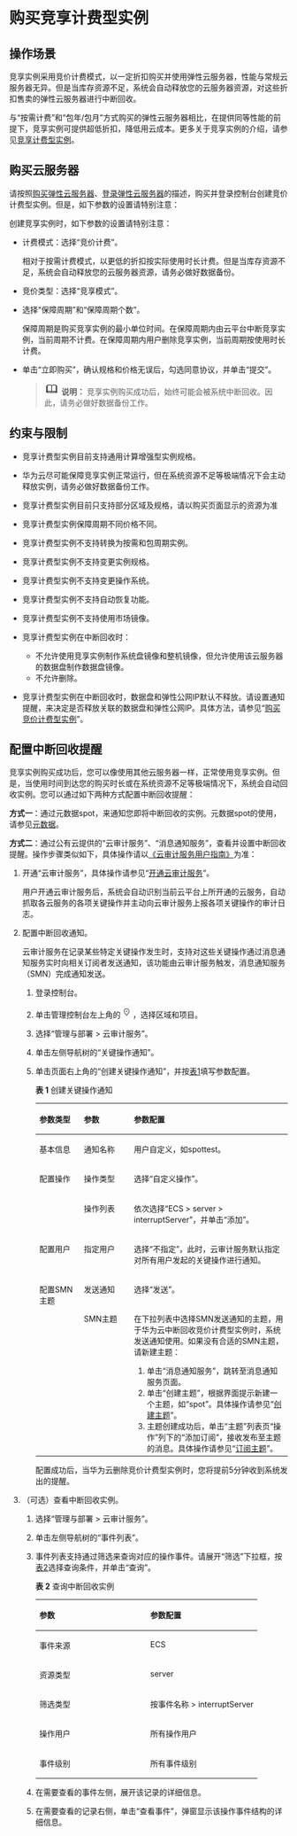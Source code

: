 # 购买竞享计费型实例<a name="ecs_03_0190"></a>

## 操作场景<a name="section105751559478"></a>

竞享实例采用竞价计费模式，以一定折扣购买并使用弹性云服务器，性能与常规云服务器无异。但是当库存资源不足，系统会自动释放您的云服务器资源，对这些折扣售卖的弹性云服务器进行中断回收。

与“按需计费”和“包年/包月”方式购买的弹性云服务器相比，在提供同等性能的前提下，竞享实例可提供超低折扣，降低用云成本。更多关于竞享实例的介绍，请参见[竞享计费型实例](竞享计费型实例.md)。

## 购买云服务器<a name="section161111475818"></a>

请按照[购买弹性云服务器](https://support.huaweicloud.com/qs-ecs/zh-cn_topic_0021831611.html)、[登录弹性云服务器](https://support.huaweicloud.com/qs-ecs/zh-cn_topic_0092494193.html)的描述，购买并登录控制台创建竞价计费型实例。但是，如下参数的设置请特别注意：

创建竞享实例时，如下参数的设置请特别注意：

-   计费模式：选择“竞价计费”。

    相对于按需计费模式，以更低的折扣按实际使用时长计费。但是当库存资源不足，系统会自动释放您的云服务器资源，请务必做好数据备份。

-   竞价类型：选择“竞享模式”。
-   选择“保障周期”和“保障周期个数”。

    保障周期是购买竞享实例的最小单位时间。在保障周期内由云平台中断竞享实例，当前周期不计费。在保障周期内用户删除竞享实例，当前周期按使用时长计费。

-   单击“立即购买”，确认规格和价格无误后，勾选同意协议，并单击“提交”。

    >![](public_sys-resources/icon-note.gif) **说明：** 
    >竞享实例购买成功后，始终可能会被系统中断回收。因此，请务必做好数据备份工作。


## 约束与限制<a name="section1116128801"></a>

-   竞享计费型实例目前支持通用计算增强型实例规格。
-   华为云尽可能保障竞享实例正常运行，但在系统资源不足等极端情况下会主动释放实例，请务必做好数据备份工作。
-   竞享计费型实例目前只支持部分区域及规格，请以购买页面显示的资源为准
-   竞享计费型实例保障周期不同价格不同。
-   竞享计费型实例不支持转换为按需和包周期实例。
-   竞享计费型实例不支持变更实例规格。
-   竞享计费型实例不支持变更操作系统。
-   竞享计费型实例不支持自动恢复功能。
-   竞享计费型实例不支持使用市场镜像。
-   竞享计费型实例在中断回收时：
    -   不允许使用竞享实例制作系统盘镜像和整机镜像，但允许使用该云服务器的数据盘制作数据盘镜像。
    -   不允许删除。

-   竞享计费型实例在中断回收时，数据盘和弹性公网IP默认不释放。请设置通知提醒，来决定是否释放关联的数据盘和弹性公网IP。具体方法，请参见“[购买竞价计费型实例](购买竞享计费型实例.md)”。

## 配置中断回收提醒<a name="section374951514295"></a>

竞享实例购买成功后，您可以像使用其他云服务器一样，正常使用竞享实例。但是，当使用时间到达您的购买时长或在系统资源不足等极端情况下，系统会自动回收实例。您可以通过如下两种方式配置中断回收提醒：

**方式一**：通过元数据spot，来通知您即将中断回收的实例。元数据spot的使用，请参见[元数据](元数据获取.md)。

**方式二**：通过公有云提供的“云审计服务”、“消息通知服务”，查看并设置中断回收提醒。操作步骤类似如下，具体操作请以[《云审计服务用户指南》](https://support.huaweicloud.com/cts/index.html)为准：

1.  开通“云审计服务”，具体操作请参见“[开通云审计服务](https://support.huaweicloud.com/qs-cts/cts_02_0001.html)”。

    用户开通云审计服务后，系统会自动识别当前云平台上所开通的云服务，自动抓取各云服务的各项关键操作并主动向云审计服务上报各项关键操作的审计日志。

2.  配置中断回收通知。

    云审计服务在记录某些特定关键操作发生时，支持对这些关键操作通过消息通知服务实时向相关订阅者发送通知，该功能由云审计服务触发，消息通知服务（SMN）完成通知发送。

    1.  登录控制台。
    2.  单击管理控制台左上角的![](figures/icon-region.png)，选择区域和项目。
    3.  选择“管理与部署 \> 云审计服务”。
    4.  单击左侧导航树的“关键操作通知”。
    5.  单击页面右上角的“创建关键操作通知”，并按[表1](#ecs_03_0115_table19405737165010)填写参数配置。

        **表 1**  创建关键操作通知

        <a name="ecs_03_0115_table19405737165010"></a>
        <table><thead align="left"><tr id="ecs_03_0115_row1840653718508"><th class="cellrowborder" valign="top" width="17.628237176282376%" id="mcps1.2.4.1.1"><p id="ecs_03_0115_p10406103745013"><a name="ecs_03_0115_p10406103745013"></a><a name="ecs_03_0115_p10406103745013"></a>参数类型</p>
        </th>
        <th class="cellrowborder" valign="top" width="19.828017198280172%" id="mcps1.2.4.1.2"><p id="ecs_03_0115_p140615379500"><a name="ecs_03_0115_p140615379500"></a><a name="ecs_03_0115_p140615379500"></a>参数</p>
        </th>
        <th class="cellrowborder" valign="top" width="62.54374562543745%" id="mcps1.2.4.1.3"><p id="ecs_03_0115_p64061037175012"><a name="ecs_03_0115_p64061037175012"></a><a name="ecs_03_0115_p64061037175012"></a>参数配置</p>
        </th>
        </tr>
        </thead>
        <tbody><tr id="ecs_03_0115_row124061337205013"><td class="cellrowborder" valign="top" width="17.628237176282376%" headers="mcps1.2.4.1.1 "><p id="ecs_03_0115_p984181035210"><a name="ecs_03_0115_p984181035210"></a><a name="ecs_03_0115_p984181035210"></a>基本信息</p>
        </td>
        <td class="cellrowborder" valign="top" width="19.828017198280172%" headers="mcps1.2.4.1.2 "><p id="ecs_03_0115_p20406133717500"><a name="ecs_03_0115_p20406133717500"></a><a name="ecs_03_0115_p20406133717500"></a>通知名称</p>
        </td>
        <td class="cellrowborder" valign="top" width="62.54374562543745%" headers="mcps1.2.4.1.3 "><p id="ecs_03_0115_p164061437205013"><a name="ecs_03_0115_p164061437205013"></a><a name="ecs_03_0115_p164061437205013"></a>用户自定义，如spottest。</p>
        </td>
        </tr>
        <tr id="ecs_03_0115_row17406153735013"><td class="cellrowborder" rowspan="2" valign="top" width="17.628237176282376%" headers="mcps1.2.4.1.1 "><p id="ecs_03_0115_p168411010115211"><a name="ecs_03_0115_p168411010115211"></a><a name="ecs_03_0115_p168411010115211"></a>配置操作</p>
        </td>
        <td class="cellrowborder" valign="top" width="19.828017198280172%" headers="mcps1.2.4.1.2 "><p id="ecs_03_0115_p184061937175015"><a name="ecs_03_0115_p184061937175015"></a><a name="ecs_03_0115_p184061937175015"></a>操作类型</p>
        </td>
        <td class="cellrowborder" valign="top" width="62.54374562543745%" headers="mcps1.2.4.1.3 "><p id="ecs_03_0115_p1940663718503"><a name="ecs_03_0115_p1940663718503"></a><a name="ecs_03_0115_p1940663718503"></a>选择“自定义操作”。</p>
        </td>
        </tr>
        <tr id="ecs_03_0115_row64061537195013"><td class="cellrowborder" valign="top" headers="mcps1.2.4.1.1 "><p id="ecs_03_0115_p7406437115012"><a name="ecs_03_0115_p7406437115012"></a><a name="ecs_03_0115_p7406437115012"></a>操作列表</p>
        </td>
        <td class="cellrowborder" valign="top" headers="mcps1.2.4.1.2 "><p id="ecs_03_0115_p116432021175311"><a name="ecs_03_0115_p116432021175311"></a><a name="ecs_03_0115_p116432021175311"></a>依次选择“ECS &gt; server &gt; interruptServer”，并单击“添加”。</p>
        </td>
        </tr>
        <tr id="ecs_03_0115_row1840663735011"><td class="cellrowborder" valign="top" width="17.628237176282376%" headers="mcps1.2.4.1.1 "><p id="ecs_03_0115_p12406937145015"><a name="ecs_03_0115_p12406937145015"></a><a name="ecs_03_0115_p12406937145015"></a>配置用户</p>
        </td>
        <td class="cellrowborder" valign="top" width="19.828017198280172%" headers="mcps1.2.4.1.2 "><p id="ecs_03_0115_p1840683785016"><a name="ecs_03_0115_p1840683785016"></a><a name="ecs_03_0115_p1840683785016"></a>指定用户</p>
        </td>
        <td class="cellrowborder" valign="top" width="62.54374562543745%" headers="mcps1.2.4.1.3 "><p id="ecs_03_0115_p13406123716509"><a name="ecs_03_0115_p13406123716509"></a><a name="ecs_03_0115_p13406123716509"></a>选择“不指定”，此时，云审计服务默认指定对所有用户发起的关键操作进行通知。</p>
        </td>
        </tr>
        <tr id="ecs_03_0115_row144061537185014"><td class="cellrowborder" rowspan="2" valign="top" width="17.628237176282376%" headers="mcps1.2.4.1.1 "><p id="ecs_03_0115_p1040673725011"><a name="ecs_03_0115_p1040673725011"></a><a name="ecs_03_0115_p1040673725011"></a>配置SMN主题</p>
        </td>
        <td class="cellrowborder" valign="top" width="19.828017198280172%" headers="mcps1.2.4.1.2 "><p id="ecs_03_0115_p11406103715019"><a name="ecs_03_0115_p11406103715019"></a><a name="ecs_03_0115_p11406103715019"></a>发送通知</p>
        </td>
        <td class="cellrowborder" valign="top" width="62.54374562543745%" headers="mcps1.2.4.1.3 "><p id="ecs_03_0115_p16406113713504"><a name="ecs_03_0115_p16406113713504"></a><a name="ecs_03_0115_p16406113713504"></a>选择“发送”。</p>
        </td>
        </tr>
        <tr id="ecs_03_0115_row340653785016"><td class="cellrowborder" valign="top" headers="mcps1.2.4.1.1 "><p id="ecs_03_0115_p20406163720506"><a name="ecs_03_0115_p20406163720506"></a><a name="ecs_03_0115_p20406163720506"></a>SMN主题</p>
        </td>
        <td class="cellrowborder" valign="top" headers="mcps1.2.4.1.2 "><p id="ecs_03_0115_p1073418141662"><a name="ecs_03_0115_p1073418141662"></a><a name="ecs_03_0115_p1073418141662"></a>在下拉列表中选择SMN发送通知的主题，用于华为云中断回收竞价计费型实例时，系统发送通知使用。如果没有合适的SMN主题，请新建主题：</p>
        <a name="ecs_03_0115_ol476171415612"></a><a name="ecs_03_0115_ol476171415612"></a><ol id="ecs_03_0115_ol476171415612"><li>单击“消息通知服务”，跳转至消息通知服务页面。</li><li>单击“创建主题”，根据界面提示新建一个主题，如“spot”。具体操作请参见“<a href="https://support.huaweicloud.com/usermanual-smn/zh-cn_topic_0043961401.html" target="_blank" rel="noopener noreferrer">创建主题</a>”。</li><li>主题创建成功后，单击“主题”列表页“操作”列下的“添加订阅”，接收发布至主题的消息。具体操作请参见“<a href="https://support.huaweicloud.com/usermanual-smn/zh-cn_topic_0043961402.html" target="_blank" rel="noopener noreferrer">订阅主题</a>”。</li></ol>
        </td>
        </tr>
        </tbody>
        </table>

        配置成功后，当华为云删除竞价计费型实例时，您将提前5分钟收到系统发出的提醒。

3.  （可选）查看中断回收实例。
    1.  选择“管理与部署 \> 云审计服务”。
    2.  单击左侧导航树的“事件列表”。
    3.  事件列表支持通过筛选来查询对应的操作事件。请展开“筛选”下拉框，按[表2](#ecs_03_0115_table10846184114188)选择查询条件，并单击“查询”。

        **表 2**  查询中断回收实例

        <a name="ecs_03_0115_table10846184114188"></a>
        <table><thead align="left"><tr id="ecs_03_0115_row17851941141819"><th class="cellrowborder" valign="top" width="50%" id="mcps1.2.3.1.1"><p id="ecs_03_0115_p10853184181816"><a name="ecs_03_0115_p10853184181816"></a><a name="ecs_03_0115_p10853184181816"></a>参数</p>
        </th>
        <th class="cellrowborder" valign="top" width="50%" id="mcps1.2.3.1.2"><p id="ecs_03_0115_p108541641131819"><a name="ecs_03_0115_p108541641131819"></a><a name="ecs_03_0115_p108541641131819"></a>参数配置</p>
        </th>
        </tr>
        </thead>
        <tbody><tr id="ecs_03_0115_row1585611412185"><td class="cellrowborder" valign="top" width="50%" headers="mcps1.2.3.1.1 "><p id="ecs_03_0115_p08576410186"><a name="ecs_03_0115_p08576410186"></a><a name="ecs_03_0115_p08576410186"></a>事件来源</p>
        </td>
        <td class="cellrowborder" valign="top" width="50%" headers="mcps1.2.3.1.2 "><p id="ecs_03_0115_p11858134115188"><a name="ecs_03_0115_p11858134115188"></a><a name="ecs_03_0115_p11858134115188"></a>ECS</p>
        </td>
        </tr>
        <tr id="ecs_03_0115_row158592410185"><td class="cellrowborder" valign="top" width="50%" headers="mcps1.2.3.1.1 "><p id="ecs_03_0115_p68601541201818"><a name="ecs_03_0115_p68601541201818"></a><a name="ecs_03_0115_p68601541201818"></a>资源类型</p>
        </td>
        <td class="cellrowborder" valign="top" width="50%" headers="mcps1.2.3.1.2 "><p id="ecs_03_0115_p19862114118182"><a name="ecs_03_0115_p19862114118182"></a><a name="ecs_03_0115_p19862114118182"></a>server</p>
        </td>
        </tr>
        <tr id="ecs_03_0115_row08627411186"><td class="cellrowborder" valign="top" width="50%" headers="mcps1.2.3.1.1 "><p id="ecs_03_0115_p118631341181811"><a name="ecs_03_0115_p118631341181811"></a><a name="ecs_03_0115_p118631341181811"></a>筛选类型</p>
        </td>
        <td class="cellrowborder" valign="top" width="50%" headers="mcps1.2.3.1.2 "><p id="ecs_03_0115_p286444111814"><a name="ecs_03_0115_p286444111814"></a><a name="ecs_03_0115_p286444111814"></a>按事件名称 &gt; interruptServer</p>
        </td>
        </tr>
        <tr id="ecs_03_0115_row12865134111813"><td class="cellrowborder" valign="top" width="50%" headers="mcps1.2.3.1.1 "><p id="ecs_03_0115_p8867441161815"><a name="ecs_03_0115_p8867441161815"></a><a name="ecs_03_0115_p8867441161815"></a>操作用户</p>
        </td>
        <td class="cellrowborder" valign="top" width="50%" headers="mcps1.2.3.1.2 "><p id="ecs_03_0115_p1086924119184"><a name="ecs_03_0115_p1086924119184"></a><a name="ecs_03_0115_p1086924119184"></a>所有操作用户</p>
        </td>
        </tr>
        <tr id="ecs_03_0115_row1886994114187"><td class="cellrowborder" valign="top" width="50%" headers="mcps1.2.3.1.1 "><p id="ecs_03_0115_p8871154110189"><a name="ecs_03_0115_p8871154110189"></a><a name="ecs_03_0115_p8871154110189"></a>事件级别</p>
        </td>
        <td class="cellrowborder" valign="top" width="50%" headers="mcps1.2.3.1.2 "><p id="ecs_03_0115_p1787218415181"><a name="ecs_03_0115_p1787218415181"></a><a name="ecs_03_0115_p1787218415181"></a>所有事件级别</p>
        </td>
        </tr>
        </tbody>
        </table>

    4.  在需要查看的事件左侧，展开该记录的详细信息。
    5.  在需要查看的记录右侧，单击“查看事件”，弹窗显示该操作事件结构的详细信息。


